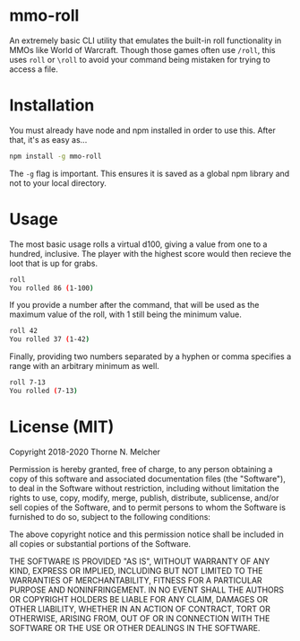 mmo-roll
========
An extremely basic CLI utility that emulates the built-in roll functionality in MMOs like World of Warcraft. Though those games often use `/roll`, this uses `roll` or `\roll` to avoid your command being mistaken for trying to access a file.

Installation
============
You must already have node and npm installed in order to use this. After that, it's as easy as...

```bash
npm install -g mmo-roll
```

The `-g` flag is important. This ensures it is saved as a global npm library and not to your local directory.

Usage
=====
The most basic usage rolls a virtual d100, giving a value from one to a hundred, inclusive. The player with the highest score would then recieve the loot that is up for grabs.

```bash
roll
You rolled 86 (1-100)
```

If you provide a number after the command, that will be used as the maximum value of the roll, with 1 still being the minimum value.

```bash
roll 42
You rolled 37 (1-42)
```

Finally, providing two numbers separated by a hyphen or comma specifies a range with an arbitrary minimum as well.

```bash
roll 7-13
You rolled (7-13)
```

License (MIT)
=============
Copyright 2018-2020 Thorne N. Melcher

Permission is hereby granted, free of charge, to any person obtaining a copy of this software and associated documentation files (the "Software"), to deal in the Software without restriction, including without limitation the rights to use, copy, modify, merge, publish, distribute, sublicense, and/or sell copies of the Software, and to permit persons to whom the Software is furnished to do so, subject to the following conditions:

The above copyright notice and this permission notice shall be included in all copies or substantial portions of the Software.

THE SOFTWARE IS PROVIDED "AS IS", WITHOUT WARRANTY OF ANY KIND, EXPRESS OR IMPLIED, INCLUDING BUT NOT LIMITED TO THE WARRANTIES OF MERCHANTABILITY, FITNESS FOR A PARTICULAR PURPOSE AND NONINFRINGEMENT. IN NO EVENT SHALL THE AUTHORS OR COPYRIGHT HOLDERS BE LIABLE FOR ANY CLAIM, DAMAGES OR OTHER LIABILITY, WHETHER IN AN ACTION OF CONTRACT, TORT OR OTHERWISE, ARISING FROM, OUT OF OR IN CONNECTION WITH THE SOFTWARE OR THE USE OR OTHER DEALINGS IN THE SOFTWARE.